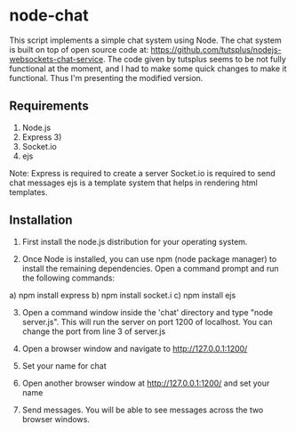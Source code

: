 # node-chat


This script implements a simple chat system using Node. The chat system is built on top of open source code at: https://github.com/tutsplus/nodejs-websockets-chat-service.
The code given by tutsplus seems to be not fully functional at the moment, and I had to make some quick changes to make it functional. Thus I'm presenting the modified version.


## Requirements


1. Node.js 
2. Express 3) 
3. Socket.io 
4. ejs

Note: Express is required to create a server Socket.io is required to send chat messages ejs is a template system that helps in rendering html templates.

## Installation


1. First install the node.js distribution for your operating system.

2. Once Node is installed, you can use npm (node package manager) to install the remaining dependencies. Open a command prompt and run the following commands:

a) npm install express 
b) npm install socket.i
c) npm install ejs

3. Open a command window inside the 'chat' directory and type "node server.js". This will run the server on port 1200 of localhost. You can change the port from line 3 of server.js

4. Open a browser window and navigate to http://127.0.0.1:1200/

5. Set your name for chat

6. Open another browser window at http://127.0.0.1:1200/ and set your name

7. Send messages. You will be able to see messages across the two browser windows.


